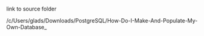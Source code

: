link to source folder

/c/Users/glads/Downloads/PostgreSQL/How-Do-I-Make-And-Populate-My-Own-Database_
